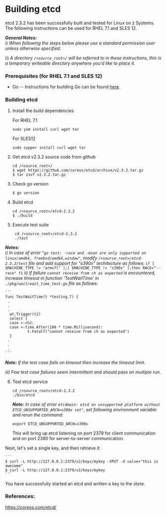 <!---PACKAGE:etcd--->
<!---DISTRO:SLES 12:2.3.2--->
<!---DISTRO:RHEL 7.1:2.3.2--->

# Building etcd

etcd 2.3.2 has been successfully built and tested for Linux on z Systems. The following instructions can be used for RHEL 7.1 and SLES 12.

_**General Notes:**_ 	 
i) _When following the steps below please use a standard permission user unless otherwise specified._

ii) _A directory `/<source_root>/` will be referred to in these instructions, this is a temporary writeable directory anywhere you'd like to place it._

### Prerequisites (for RHEL 7.1 and SLES 12)
  * Go
  -- Instructions for building Go can be found [here](https://github.com/linux-on-ibm-z/docs/wiki/Building-Go).

### Building etcd
1. Install the build dependencies

    For RHEL 7.1
    ```shell
    sudo yum install curl wget tar 
    ```
    For SLES12
    ```shell
    sudo zypper install curl wget tar 
    
    ```
2. Get etcd v2.3.2 source code from github

    ```
    cd /<source_root>/
    $ wget https://github.com/coreos/etcd/archive/v2.3.2.tar.gz
    $ tar zxvf v2.3.2.tar.gz
    ```
3. Check go version

    ```
    $ go version
    ```
4. Build etcd

    ```
    cd /<source_root>/etcd-2.3.2
    $ ./build
    ```
5. Execute test suite
   ```
    cd /<source_root>/etcd-2.3.2
    ./test
   ```
_**Notes:**_  
_i) In case of error `“go test: -race and -msan are only supported on linux/amd64, freebsd/amd64,window"`, modify `/<source_root>/etcd-2.3.2/test` file and add support for "s390x" architecture as follows:_
    ```
    if [ $MACHINE_TYPE != "armv7l" ];[ $MACHINE_TYPE != "s390x" ];then
      RACE="--race"
    fi
    ```
_ii) If failure `cannot receive from ch as expected` is encountered, increase timeout in function 'TestWaitTime' in `./pkg/wait/wait_time_test.go` file as follows:_

    ```
    func TestWaitTime(t *testing.T) {
     .
     .
     .
      wt.Trigger(t2)
      select {
      case <-ch2:
      case <-time.After(100 * time.Millisecond):
              t.Fatalf("cannot receive from ch as expected")
      }
     .
     .
     .
    ```
   _**Note:** If the test case fails on timeout then increase the timeout limit._

   _iii) Few test case failures seem intermittent and should pass on multiple run._

6. Test etcd service

    ```
    cd /<source_root>/etcd-2.3.2
    ./bin/etcd
    ```

    _**Note:** In case of error `etcdmain: etcd on unsupported platform without ETCD_UNSUPPORTED_ARCH=s390x set"`, set following environment variable and rerun the command:_
    
    ```
    export ETCD_UNSUPPORTED_ARCH=s390x
    ```
    This will bring up etcd listening on port 2379 for client communication and on port 2380 for server-to-server communication.
 
  Next, let's set a single key, and then retrieve it:

    ```
    $ curl -L http://127.0.0.1:2379/v2/keys/mykey -XPUT -d value="this is awesome"
    $ curl -L http://127.0.0.1:2379/v2/keys/mykey
    ```

  You have successfully started an etcd and written a key to the store.
 
### References:
https://coreos.com/etcd/
